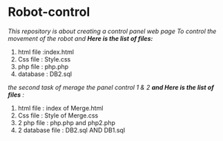 # Robot-control


_This repository is about creating a control panel web page To control the movement of the robot and **Here is the list of files:**_

 1. html file :index.html
 2. Css file : Style.css
 3. php file : php.php
 4. database : DB2.sql

 _the second task of merage the panel control 1 & 2 **and Here is the list of files** :_

1. html file : index of Merge.html
2. Css file : Style of Merge.css
3. 2 php file : php.php and php2.php
4. 2 database file : DB2.sql AND DB1.sql

